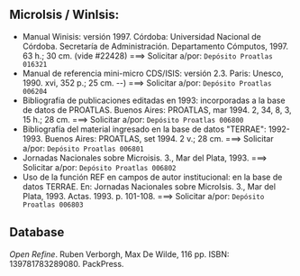 ## MicroIsis / WinIsis:

* Manual Winisis: versión 1997. Córdoba: Universidad Nacional de Córdoba. Secretaría de Administración. Departamento Cómputos, 1997. 63 h.; 30 cm.  (vide #22428) ===> Solicitar a/por: `Depósito Proatlas 016321`
* Manual de referencia mini-micro CDS/ISIS: versión 2.3. Paris: Unesco, 1990. xvi, 352 p.; 25 cm. --) ===> Solicitar a/por: `Depósito Proatlas 006204`
* Bibliografía de publicaciones editadas en 1993: incorporadas a la base de datos de PROATLAS. Buenos Aires: PROATLAS, mar 1994. 2, 34, 8, 3, 15 h.; 28 cm.  ===> Solicitar a/por: `Depósito Proatlas 006800`
* Bibliografía del material ingresado en la base de datos "TERRAE": 1992-1993. Buenos Aires: PROATLAS, set 1994. 2 v.; 28 cm. ===> Solicitar a/por: `Depósito Proatlas 006801`
* Jornadas Nacionales sobre Microisis. 3., Mar del Plata, 1993. ===> Solicitar a/por: `Depósito Proatlas 006802`
* Uso de la función REF en campos de autor institucional: en la base de datos TERRAE. En: Jornadas Nacionales sobre MicroIsis. 3., Mar del Plata, 1993. Actas. 1993. p. 101-108. ===> Solicitar a/por: `Depósito Proatlas 006803`

## Database
_Open Refine_. Ruben Verborgh, Max De Wilde, 116 pp. ISBN: 139781783289080. PackPress.
